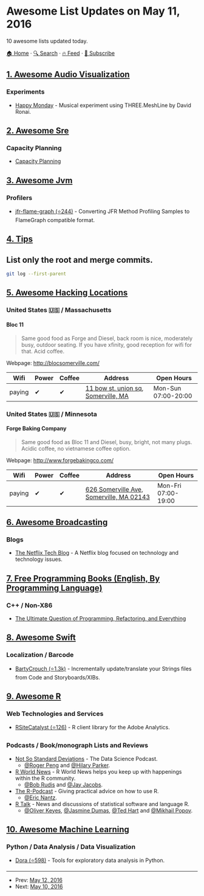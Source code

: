 # Awesome List Updates on May 11, 2016

10 awesome lists updated today.

[🏠 Home](/README.md) · [🔍 Search](https://www.trackawesomelist.com/search/) · [🔥 Feed](https://www.trackawesomelist.com/rss.xml) · [📮 Subscribe](https://trackawesomelist.us17.list-manage.com/subscribe?u=d2f0117aa829c83a63ec63c2f&id=36a103854c)



## [1. Awesome Audio Visualization](/content/willianjusten/awesome-audio-visualization/README.md)

### Experiments

*   [Happy Monday](http://makiopolis.com/everyday/026/) - Musical experiment using THREE.MeshLine by David Ronai.

## [2. Awesome Sre](/content/dastergon/awesome-sre/README.md)

### Capacity Planning

*   [Capacity Planning](https://www.usenix.org/system/files/login/articles/login_feb15_07_hixson.pdf)

## [3. Awesome Jvm](/content/deephacks/awesome-jvm/README.md)

### Profilers

*   [jfr-flame-graph (⭐244)](https://github.com/chrishantha/jfr-flame-graph) - Converting JFR Method Profiling Samples to FlameGraph compatible format.

## [4. Tips](/content/git-tips/tips/README.md)

## List only the root and merge commits.

```sh
git log --first-parent
```

## [5. Awesome Hacking Locations](/content/daviddias/awesome-hacking-locations/README.md)

### United States 🇺🇸 / Massachusetts   <a id="massachusetts">  </a>

#### Bloc 11

> Same good food as Forge and Diesel, back room is nice, moderately busy, outdoor seating. If you have xfinity, good reception for wifi for that. Acid coffee.

Webpage: <http://blocsomerville.com/>

| Wifi   | Power | Coffee | Address                                                                 | Open Hours          |
| ------ | ----- | ------ | ----------------------------------------------------------------------- | ------------------- |
| paying | ✔     | ✔      | [11 bow st. union sq, Somerville, MA](https://goo.gl/maps/eytUQsvC6sB2) | Mon-Sun 07:00-20:00 |

### United States 🇺🇸 / Minnesota   <a id="minnesota">  </a>

#### Forge Baking Company

> Same good food as Bloc 11 and Diesel, busy, bright, not many plugs. Acidic coffee, no vietnamese coffee option.

Webpage: <http://www.forgebakingco.com/>

| Wifi   | Power | Coffee | Address                                                                      | Open Hours          |
| ------ | ----- | ------ | ---------------------------------------------------------------------------- | ------------------- |
| paying | ✔     | ✔      | [626 Somerville Ave, Somerville, MA 02143](https://goo.gl/maps/gKjnLGtTYE62) | Mon-Fri 07:00-19:00 |

## [6. Awesome Broadcasting](/content/ebu/awesome-broadcasting/README.md)

### Blogs

*   [The Netflix Tech Blog](http://techblog.netflix.com/) - A Netflix blog focused on technology and technology issues.

## [7. Free Programming Books (English, By Programming Language)](/content/EbookFoundation/free-programming-books/README.md)

### C++ / Non-X86

*   [The Ultimate Question of Programming, Refactoring, and Everything](https://www.gitbook.com/book/alexastva/the-ultimate-question-of-programming-refactoring-/details)

## [8. Awesome Swift](/content/matteocrippa/awesome-swift/README.md)

### Localization / Barcode

*   [BartyCrouch (⭐1.3k)](https://github.com/Flinesoft/BartyCrouch) - Incrementally update/translate your Strings files from Code and Storyboards/XIBs.

## [9. Awesome R](/content/qinwf/awesome-R/README.md)

### Web Technologies and Services

*   [RSiteCatalyst (⭐126)](https://github.com/randyzwitch/RSiteCatalyst) - R client library for the Adobe Analytics.

### Podcasts / Book/monograph Lists and Reviews

*   [Not So Standard Deviations](https://soundcloud.com/nssd-podcast) - The Data Science Podcast.
    *   [@Roger Peng](https://twitter.com/rdpeng) and [@Hilary Parker](https://twitter.com/hspter).
*   [R World News](http://www.rworld.news/blog/) - R World News helps you keep up with happenings within the R community.
    *   [@Bob Rudis](https://twitter.com/hrbrmstr) and [@Jay Jacobs](https://twitter.com/jayjacobs).
*   [The R-Podcast](https://r-podcast.org/) - Giving practical advice on how to use R.
    *   [@Eric Nantz](https://r-podcast.org/stories/contact.html).
*   [R Talk](http://rtalk.org) - News and discussions of statistical software and language R.
    *   [@Oliver Keyes](https://twitter.com/quominus), [@Jasmine Dumas](https://twitter.com/jasdumas), [@Ted Hart](https://twitter.com/emhrt_) and [@Mikhail Popov](https://twitter.com/bearloga).

## [10. Awesome Machine Learning](/content/josephmisiti/awesome-machine-learning/README.md)

### Python / Data Analysis / Data Visualization

*   [Dora (⭐598)](https://github.com/nathanepstein/dora) - Tools for exploratory data analysis in Python.

---

- Prev: [May 12, 2016](/content/2016/05/12/README.md)
- Next: [May 10, 2016](/content/2016/05/10/README.md)